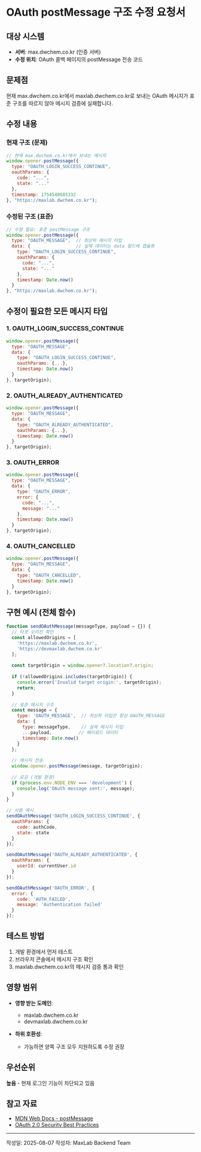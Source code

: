# OAuth postMessage 구조 수정 요청서

## 대상 시스템
- **서버**: max.dwchem.co.kr (인증 서버)
- **수정 위치**: OAuth 콜백 페이지의 postMessage 전송 코드

## 문제점
현재 max.dwchem.co.kr에서 maxlab.dwchem.co.kr로 보내는 OAuth 메시지가 표준 구조를 따르지 않아 메시지 검증에 실패합니다.

## 수정 내용

### 현재 구조 (문제)
```javascript
// 현재 max.dwchem.co.kr에서 보내는 메시지
window.opener.postMessage({
  type: "OAUTH_LOGIN_SUCCESS_CONTINUE",
  oauthParams: {
    code: "...",
    state: "..."
  },
  timestamp: 1754540685332
}, "https://maxlab.dwchem.co.kr");
```

### 수정된 구조 (표준)
```javascript
// 수정 필요: 표준 postMessage 구조
window.opener.postMessage({
  type: "OAUTH_MESSAGE",  // 최상위 메시지 타입
  data: {                 // 실제 데이터는 data 필드에 캡슐화
    type: "OAUTH_LOGIN_SUCCESS_CONTINUE",
    oauthParams: {
      code: "...",
      state: "..."
    },
    timestamp: Date.now()
  }
}, "https://maxlab.dwchem.co.kr");
```

## 수정이 필요한 모든 메시지 타입

### 1. OAUTH_LOGIN_SUCCESS_CONTINUE
```javascript
window.opener.postMessage({
  type: "OAUTH_MESSAGE",
  data: {
    type: "OAUTH_LOGIN_SUCCESS_CONTINUE",
    oauthParams: {...},
    timestamp: Date.now()
  }
}, targetOrigin);
```

### 2. OAUTH_ALREADY_AUTHENTICATED
```javascript
window.opener.postMessage({
  type: "OAUTH_MESSAGE",
  data: {
    type: "OAUTH_ALREADY_AUTHENTICATED",
    oauthParams: {...},
    timestamp: Date.now()
  }
}, targetOrigin);
```

### 3. OAUTH_ERROR
```javascript
window.opener.postMessage({
  type: "OAUTH_MESSAGE",
  data: {
    type: "OAUTH_ERROR",
    error: {
      code: "...",
      message: "..."
    },
    timestamp: Date.now()
  }
}, targetOrigin);
```

### 4. OAUTH_CANCELLED
```javascript
window.opener.postMessage({
  type: "OAUTH_MESSAGE",
  data: {
    type: "OAUTH_CANCELLED",
    timestamp: Date.now()
  }
}, targetOrigin);
```

## 구현 예시 (전체 함수)

```javascript
function sendOAuthMessage(messageType, payload = {}) {
  // 타겟 오리진 확인
  const allowedOrigins = [
    'https://maxlab.dwchem.co.kr',
    'https://devmaxlab.dwchem.co.kr'
  ];
  
  const targetOrigin = window.opener?.location?.origin;
  
  if (!allowedOrigins.includes(targetOrigin)) {
    console.error('Invalid target origin:', targetOrigin);
    return;
  }
  
  // 표준 메시지 구조
  const message = {
    type: 'OAUTH_MESSAGE',  // 최상위 타입은 항상 OAUTH_MESSAGE
    data: {
      type: messageType,    // 실제 메시지 타입
      ...payload,          // 페이로드 데이터
      timestamp: Date.now()
    }
  };
  
  // 메시지 전송
  window.opener.postMessage(message, targetOrigin);
  
  // 로깅 (개발 환경)
  if (process.env.NODE_ENV === 'development') {
    console.log('OAuth message sent:', message);
  }
}

// 사용 예시
sendOAuthMessage('OAUTH_LOGIN_SUCCESS_CONTINUE', {
  oauthParams: {
    code: authCode,
    state: state
  }
});

sendOAuthMessage('OAUTH_ALREADY_AUTHENTICATED', {
  oauthParams: {
    userId: currentUser.id
  }
});

sendOAuthMessage('OAUTH_ERROR', {
  error: {
    code: 'AUTH_FAILED',
    message: 'Authentication failed'
  }
});
```

## 테스트 방법

1. 개발 환경에서 먼저 테스트
2. 브라우저 콘솔에서 메시지 구조 확인
3. maxlab.dwchem.co.kr의 메시지 검증 통과 확인

## 영향 범위

- **영향 받는 도메인**: 
  - maxlab.dwchem.co.kr
  - devmaxlab.dwchem.co.kr
  
- **하위 호환성**: 
  - 가능하면 양쪽 구조 모두 지원하도록 수정 권장

## 우선순위
**높음** - 현재 로그인 기능이 차단되고 있음

## 참고 자료
- [MDN Web Docs - postMessage](https://developer.mozilla.org/en-US/docs/Web/API/Window/postMessage)
- [OAuth 2.0 Security Best Practices](https://datatracker.ietf.org/doc/html/draft-ietf-oauth-security-topics)

---

작성일: 2025-08-07
작성자: MaxLab Backend Team